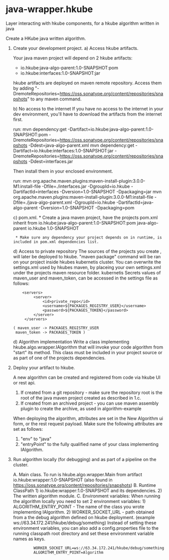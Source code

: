 # java-wrapper.hkube
Layer interacting with hkube components, for a hkube algorithm written in java

Create a HKube java written algorithm.

1. Create your development project.
   a) Access hkube artifacts.

     Your java maven project will depend on 2 hkube artifacts:
     * io.hkube:java-algo-parent:1.0-SNAPSHOT:pom
     * io.hkube:interfaces:1.0-SNAPSHOT:jar

     hkube artifacts are deployed on maven remote repository.
     Access them by adding "-DremoteRepositories=https://oss.sonatype.org/content/repositories/snapshots"
     to any maven command.



   b) No access to the internet
     If you have no access to the internet in your dev environment, you'll have to download the artifacts from the internet first.

     run:
     mvn dependency:get -Dartifact=io.hkube:java-algo-parent:1.0-SNAPSHOT:pom -DremoteRepositories=https://oss.sonatype.org/content/repositories/snapshots -Ddest=java-algo-parent.xml
     mvn dependency:get -Dartifact=io.hkube:interfaces:1.0-SNAPSHOT:jar -DremoteRepositories=https://oss.sonatype.org/content/repositories/snapshots -Ddest=interfaces.jar

     Then install them in your enclosed environment.

     run:
     mvn org.apache.maven.plugins:maven-install-plugin:3.0.0-M1:install-file  -Dfile=./interfaces.jar -DgroupId=io.hkube -DartifactId=interfaces -Dversion=1.0-SNAPSHOT -Dpackaging=jar
     mvn org.apache.maven.plugins:maven-install-plugin:3.0.0-M1:install-file  -Dfile=./java-algo-parent.xml -DgroupId=io.hkube -DartifactId=java-algo-parent -Dversion=1.0-SNAPSHOT -Dpackaging=pom

   c) pom.xml.
        * Create a java maven project, have the projects pom.xml inherit from io.hkube:java-algo-parent:1.0-SNAPSHOT:pom
             <parent>
                   <artifactId>java-algo-parent</artifactId>
                   <groupId>io.hkube</groupId>
                   <version>1.0-SNAPSHOT</version>
              </parent>

        * Make sure any dependency your project depends on in runtime, is included in pom.xml dependencies list.

    d) Access to private repository
        The sources of the projects you create , will later be deployed to hkube. "maven package" command will be ran on your project inside hkubes kubernetis cluster. You can overwrite the settings.xml used by hkubes maven, by placeing your own settings.xml under the projects maven resource folder.
        kubernetis Secrets values of maven_user and maven_token, can be accessed in the settings file as follows:

           <servers>
                <server>
                    <id>private_repo</id>
                    <username>${PACKAGES_REGISTRY_USER}</username>
                    <password>${PACKAGES_TOKEN}</password>
                </server>
            </servers>

       ( maven_user -> PACKAGES_REGISTRY_USER
        maven_token -> PACKAGES_TOKEN )

    d) Algorithm implementation
     Write a class implementing hkube.algo.wrapper.IAlgorithm that will invoke your code algorithm from "start" its method.
     This class must be included in your project source or as part of one of the projects dependencies.



2. Deploy your artifact to hkube.

    A new algorithm can be created and registered from code via hkube UI or rest api.
    1. If created from a git repository - make sure the repository root is the root of the java maven project created as described in 1.c.
    2. If created from an archived project - you can use maven assembly plugin to create the archive, as used in algorithm-example

    When deploying the algorithm, attributes are set in the New Algorithm ui form, or the rest request payload.
    Make sure the following attributes are set as follows:
    1. "env" to "java"
    2. "entryPoint" to the fully qualified name of your class implementing IAlgorithm.

3. Run algorithm locally (for debugging) and as part of a pipeline on the cluster.

    A. Main class.
       To run is hkube.algo.wrapper.Main from artifact io.hkube:wrapper:1.0-SNAPSHOT (also found in https://oss.sonatype.org/content/repositories/snapshots)
    B. Runtime ClassPath
       1) io.hkube:wrapper:1.0-SNAPSHOT and its dependencies.
       2) The written algorithm module.
    C. Environment variables:
       When running the algorithm locally you need to set 2 environment variables:
       1) ALGORITHM_ENTRY_POINT - The name of the class you wrote implementing IAlgorithm.
       2) WORKER_SOCKET_URL - path obtained from a the debug algorithm defined on hkube deployment. (example ws://63.34.172.241/hkube/debug/something)
       Instead of setting these environment variables, you can also add a config.properties file to the running classpath root directory and set these environment variable names as keys.
       
                WORKER_SOCKET_URL=ws://63.34.172.241/hkube/debug/something
                ALGORITHM_ENTRY_POINT=Algorithm
